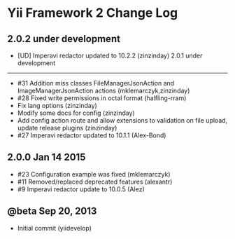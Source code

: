 Yii Framework 2 Change Log
==========================

2.0.2 under development
-----------------------
- [UD] Imperavi redactor updated to 10.2.2 (zinzinday)
2.0.1 under development
-----------------------
- #31 Addition miss classes FileManagerJsonAction and ImageManagerJsonAction actions (mklemarczyk,zinzinday)
- #28 Fixed write permissions in octal format (halfling-rram)
- Fix lang options (zinzinday)
- Modify some docs for config (zinzinday)
- Add config action route and allow extensions to validation on file upload, update release plugins (zinzinday)
- #27 Imperavi redactor updated to 10.1.1 (Alex-Bond)

2.0.0 Jan 14 2015
-------------------------
- #23 Configuration example was fixed (mklemarczyk)
- #11 Removed/replaced deprecated features (alexantr)
- #9 Imperavi redactor update to 10.0.5 (Alez)

@beta Sep 20, 2013
--------------------
- Initial commit (yiidevelop)
